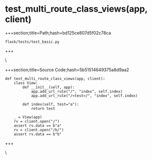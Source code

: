



# test_multi_route_class_views(app, client)
  
+++section;title=Path;hash=bd125ce807d5f02c78ca

`flask/tests/test_basic.py`
  
+++

\
  
+++section;title=Source Code;hash=5b51514649375a8d9aa2
```
def test_multi_route_class_views(app, client):
    class View:
        def __init__(self, app):
            app.add_url_rule("/", "index", self.index)
            app.add_url_rule("/<test>/", "index", self.index)

        def index(self, test="a"):
            return test

    _ = View(app)
    rv = client.open("/")
    assert rv.data == b"a"
    rv = client.open("/b/")
    assert rv.data == b"b"
```  
+++

\
